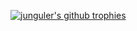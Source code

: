 [![junguler's github trophies](https://github-profile-trophy.vercel.app/?username=junguler&theme=onedark)](https://github.com/ryo-ma/github-profile-trophy)
<!---
[![junguler's github stats](https://github-readme-stats.vercel.app/api?username=junguler&theme=blue-green)](https://github.com/anuraghazra/github-readme-stats)
--->
